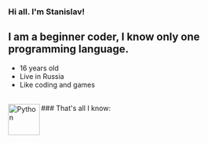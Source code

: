 ### Hi all. I'm Stanislav!

## I am a beginner coder, I know only one programming language.
- 16 years old
- Live in Russia
- Like coding and games

<br />
### That's all I know:

<img align="left" alt="Python" width="64px" src="https://maxford.ru/upload/000/u1/5/d/python-logo-small.png" />
